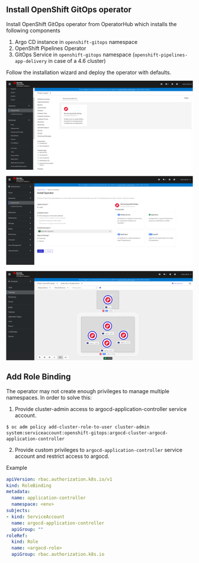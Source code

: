 ## Install OpenShift GitOps operator

Install OpenShift GitOps operator from OperatorHub which installs the following components

1. Argo CD instance in `openshift-gitops` namespace
2. OpenShift Pipelines Operator
3. GitOps Service in `openshift-gitops` namespace (`openshift-pipelines-app-delivery` in case of a 4.6 cluster)

Follow the installation wizard and deploy the operator with defaults.

![screenshot](img/gitops-listing.png)

![screenshot](img/gitops-installation.png)

![screenshot](img/argocd-instance.png)

## Add Role Binding

The operator may not create enough privileges to manage multiple namespaces. In order to solve this:

1. Provide cluster-admin access to argocd-application-controller service account.

```shell
$ oc adm policy add-cluster-role-to-user cluster-admin system:serviceaccount:openshift-gitops:argocd-cluster-argocd-application-controller
```

2. Provide custom privileges to `argocd-application-controller` service account and restrict access to argocd.

Example

```yaml
apiVersion: rbac.authorization.k8s.io/v1
kind: RoleBinding
metadata:
  name: application-controller
  namespace: <env> 
subjects:
- kind: ServiceAccount
  name: argocd-application-controller
  apiGroup: ""
roleRef:
  kind: Role
  name: <argocd-role>
  apiGroup: rbac.authorization.k8s.io
```
